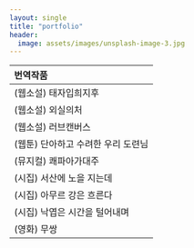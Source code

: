 ```yaml
---
layout: single
title: "portfolio"
header:
  image: assets/images/unsplash-image-3.jpg
---
```


|**번역작품**|
|:-----------------------------------------------------|
| (웹소설) 태자입희지후                                |
| (웹소설) 외실의처|
| (웹소설) 러브캔버스|
| (웹툰) 단아하고 수려한 우리 도련님|
| (뮤지컬) 쾌파아가대주|
| (시집) 서산에 노을 지는데|
| (시집) 아무르 강은 흐른다|
| (시집) 낙엽은 시간을 털어내며|
| (영화) 무쌍|